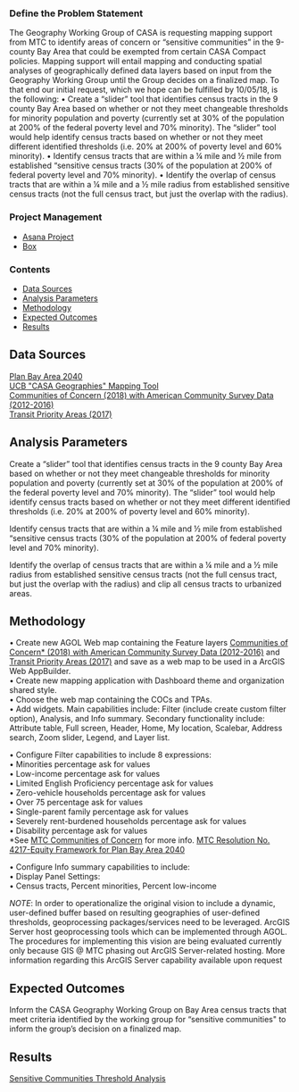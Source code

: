 ### Define the Problem Statement  

The Geography Working Group of CASA is requesting mapping support from MTC to identify areas of concern or “sensitive communities” in the 9-county Bay Area that could be exempted from certain CASA Compact policies. Mapping support will entail mapping and conducting spatial analyses of geographically defined data layers based on input from the Geography Working Group until the Group decides on a finalized map. To that end our initial request, which we hope can be fulfilled by 10/05/18, is the following:
•	Create a “slider” tool that identifies census tracts in the 9 county Bay Area based on whether or not they meet changeable thresholds for minority population and poverty (currently set at 30% of the population at 200% of the federal poverty level and 70% minority). The “slider” tool would help identify census tracts based on whether or not they meet different identified thresholds (i.e. 20% at 200% of poverty level and 60% minority). 
•	Identify census tracts that are within a ¼ mile and ½ mile from established “sensitive census tracts (30% of the population at 200% of federal poverty level and 70% minority). 
•	Identify the overlap of census tracts that are within a ¼ mile and a ½ mile radius from established sensitive census tracts (not the full census tract, but just the overlap with the radius).   
  
### Project Management 

- [Asana Project](https://app.asana.com/0/inbox/797943099119524/840113458715896/840113458715905) 
- [Box](https://mtcdrive.box.com/s/mqgzpdqlfrofzdzkcmfx25b5pd6wx28p)

### Contents 

- [Data Sources](#data-sources)
- [Analysis Parameters](#analysis-parameters)
- [Methodology](#methodology)
- [Expected Outcomes](#expected-outcomes)
- [Results](#results)

## Data Sources  

[Plan Bay Area 2040](https://www.planbayarea.org/)  
[UCB "CASA Geographies" Mapping Tool](https://cci-displacement.carto.com/viz/d65da6ad-d32e-4500-99ca-f657286804ff/embed_map)  
[Communities of Concern (2018) with American Community Survey Data (2012-2016)](https://mtc.maps.arcgis.com/home/item.html?id=1501fe1552414d569ca747e0e23628ff)    
[Transit Priority Areas (2017)](https://mtc.maps.arcgis.com/home/item.html?id=d97b4f72543a40b2b85d59ac085e01a0)    


## Analysis Parameters  

Create a “slider” tool that identifies census tracts in the 9 county Bay Area based on whether or not they meet changeable thresholds for minority population and poverty (currently set at 30% of the population at 200% of the federal poverty level and 70% minority). The “slider” tool would help identify census tracts based on whether or not they meet different identified thresholds (i.e. 20% at 200% of poverty level and 60% minority).  

Identify census tracts that are within a ¼ mile and ½ mile from established “sensitive census tracts (30% of the population at 200% of federal poverty level and 70% minority).  

Identify the overlap of census tracts that are within a ¼ mile and a ½ mile radius from established sensitive census tracts (not the full census tract, but just the overlap with the radius) and clip all census tracts to urbanized areas.  

## Methodology  

• Create new AGOL Web map containing the Feature layers [Communities of Concern* (2018) with American Community Survey Data (2012-2016)](https://mtc.maps.arcgis.com/home/item.html?id=1501fe1552414d569ca747e0e23628ff) and [Transit Priority Areas (2017)](https://mtc.maps.arcgis.com/home/item.html?id=d97b4f72543a40b2b85d59ac085e01a0) and save as a web map to be used in a ArcGIS Web AppBuilder.  
• Create new mapping application with Dashboard theme and organization shared style.  
• Choose the web map containing the COCs and TPAs.  
• Add widgets. Main capabilities include: Filter (include create custom filter option), Analysis, and Info summary. Secondary functionality include: Attribute table, Full screen, Header, Home, My location, Scalebar, Address search, Zoom slider, Legend, and Layer list.  

• Configure Filter capabilities to include 8 expressions:  
    • Minorities percentage ask for values  
    • Low-income percentage ask for values  
    • Limited English Proficiency percentage ask for values  
    • Zero-vehicle households percentage ask for values  
    • Over 75 percentage ask for values  
    • Single-parent family percentage ask for values  
    • Severely rent-burdened households percentage ask for values  
    • Disability percentage ask for values  
*See [MTC Communities of Concern](https://github.com/BayAreaMetro/Spatial-Analysis-Mapping-Projects/tree/master/Project-Documentation/Communities-of-Concern) for more info. [MTC Resolution No. 4217-Equity Framework for Plan Bay Area 2040](https://mtc.legistar.com/LegislationDetail.aspx?ID=2555452&GUID=575A6D3F-B8B8-44CF-9F2D-ABEF8B3C9F06&Options=ID%7CText%7C&Search=%22communities+of+concern%22)  

• Configure Info summary capabilities to include:  
    • Display Panel Settings:  
    • Census tracts, Percent minorities, Percent low-income  

*NOTE*: In order to operationalize the original vision to include a dynamic, user-defined buffer based on resulting geographies of user-defined thresholds, geoprocessing packages/services need to be leveraged. ArcGIS Server host geoprocessing tools which can be implemented through AGOL. The procedures for implementing this vision are being evaluated currently only because GIS @ MTC phasing out ArcGIS Server-related hosting. More information regarding this ArcGIS Server capability available upon request

## Expected Outcomes  

Inform the CASA Geography Working Group on Bay Area census tracts that meet criteria identified by the working group for “sensitive communities" to inform the group’s decision on a finalized map.  

## Results  

[Sensitive Communities Threshold Analysis](https://mtc.maps.arcgis.com/apps/webappviewer/index.html?id=ade9682451cd49b0ba988abc38dbecb9)  




